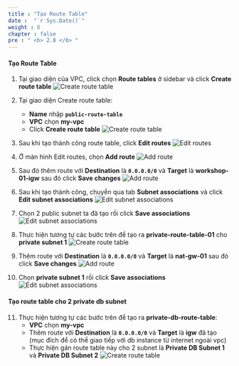 ```yaml
---
title : "Tạo Route Table"
date :  "`r Sys.Date()`" 
weight : 8
chapter : false
pre : " <b> 2.8 </b> "
---
```


#### Tạo Route Table

1. Tại giao diện của VPC, click chọn **Route tables** ở sidebar và click **Create route table**
![Create route table](../../../images/2-8/01.png?width=50pc)

2. Tại giao diện Create route table:
    - **Name** nhập **`public-route-table`**
    - **VPC** chọn **my-vpc**
    - Click **Create route table**
![Create route table](../../../images/2-8/02.png?width=50pc)

3. Sau khi tạo thành công route table, click **Edit routes**
![Edit routes](../../../images/2-8/03.png?width=50pc)

4. Ở màn hình Edit routes, chọn **Add route**
![Add route](../../../images/2-8/04.png?width=50pc)

5. Sau đó thêm route với **Destination** là **`0.0.0.0/0`** và **Target** là **workshop-01-igw** sau đó click **Save changes**
![Add route](../../../images/2-8/05.png?width=50pc)

6. Sau khi tạo thành công, chuyển qua tab **Subnet associations** và click **Edit subnet associations**
![Edit subnet associations](../../../images/2-8/06.png?width=50pc)

7. Chọn 2 public subnet ta đã tạo rồi click **Save associations**
![Edit subnet associations](../../../images/2-8/07.png?width=50pc)

8. Thực hiện tương tự các bước trên để tạo ra **private-route-table-01** cho **private subnet 1**
![Create route table](../../../images/2-8/08.png?width=50pc)

9. Thêm route với **Destination** là **`0.0.0.0/0`** và **Target** là **nat-gw-01** sau đó click **Save changes**
![Add route](../../../images/2-8/09.png?width=50pc)

10. Chọn **private subnet 1** rồi click **Save associations**
![Edit subnet associations](../../../images/2-8/10.png?width=50pc)

#### Tạo route table cho 2 private db subnet
11. Thực hiện tương tự các bước trên để tạo ra **private-db-route-table**:
    - **VPC** chọn **my-vpc**
    - Thêm route với **Destination** là **`0.0.0.0/0`** và **Target** là **igw** đã tạo (mục đích để có thể giao tiếp với db instance từ internet ngoài vpc)
    - Thực hiện gán route table này cho 2 subnet là **Private DB Subnet 1** và **Private DB Subnet 2**
![Create route table](../../../images/2-8/11.png?width=50pc)